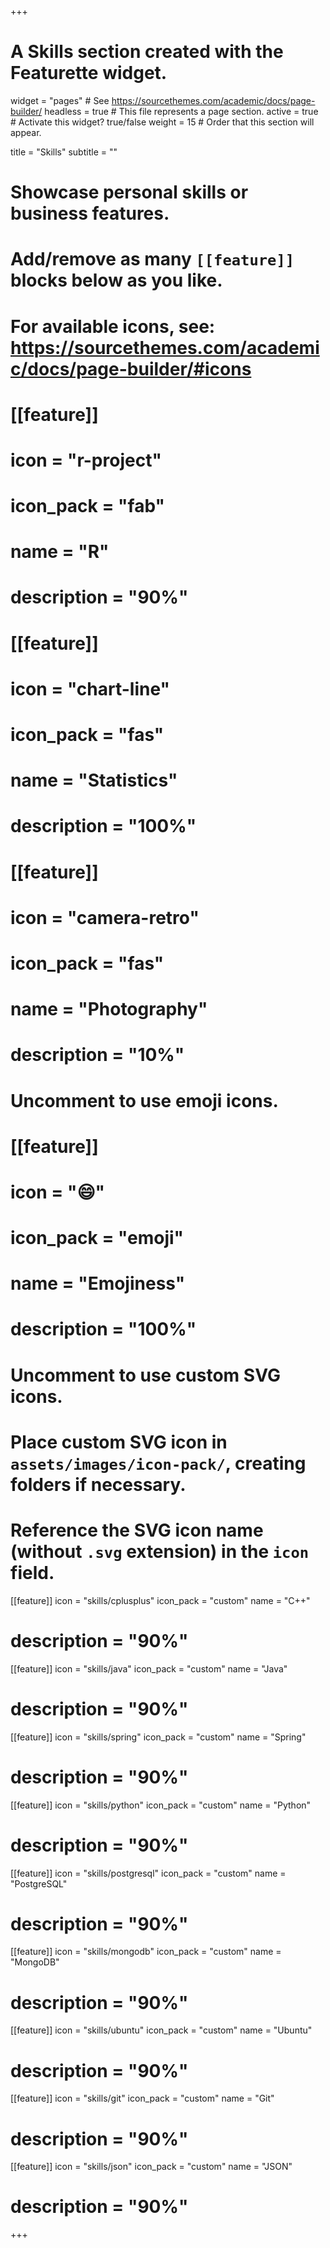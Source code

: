 +++
# A Skills section created with the Featurette widget.
widget = "pages"  # See https://sourcethemes.com/academic/docs/page-builder/
headless = true  # This file represents a page section.
active = true  # Activate this widget? true/false
weight = 15  # Order that this section will appear.

title = "Skills"
subtitle = ""

# Showcase personal skills or business features.
# 
# Add/remove as many `[[feature]]` blocks below as you like.
# 
# For available icons, see: https://sourcethemes.com/academic/docs/page-builder/#icons

# [[feature]]
#  icon = "r-project"
#  icon_pack = "fab"
#  name = "R"
#  description = "90%"
  
# [[feature]]
#  icon = "chart-line"
#  icon_pack = "fas"
#  name = "Statistics"
#  description = "100%"  
  
# [[feature]]
#  icon = "camera-retro"
#  icon_pack = "fas"
# name = "Photography"
#  description = "10%"

# Uncomment to use emoji icons.
# [[feature]]
#  icon = ":smile:"
#  icon_pack = "emoji"
#  name = "Emojiness"
#  description = "100%"  

# Uncomment to use custom SVG icons.
# Place custom SVG icon in `assets/images/icon-pack/`, creating folders if necessary.
# Reference the SVG icon name (without `.svg` extension) in the `icon` field.
  [[feature]]
  icon = "skills/cplusplus"
  icon_pack = "custom"
  name = "C++"
#  description = "90%"

[[feature]]
  icon = "skills/java"
  icon_pack = "custom"
  name = "Java"
#  description = "90%"

[[feature]]
  icon = "skills/spring"
  icon_pack = "custom"
  name = "Spring"
#  description = "90%"

[[feature]]
  icon = "skills/python"
  icon_pack = "custom"
  name = "Python"
#  description = "90%"

[[feature]]
  icon = "skills/postgresql"
  icon_pack = "custom"
  name = "PostgreSQL"
#  description = "90%"

[[feature]]
  icon = "skills/mongodb"
  icon_pack = "custom"
  name = "MongoDB"
#  description = "90%"

[[feature]]
  icon = "skills/ubuntu"
  icon_pack = "custom"
  name = "Ubuntu"
#  description = "90%"

[[feature]]
  icon = "skills/git"
  icon_pack = "custom"
  name = "Git"
#  description = "90%"

[[feature]]
  icon = "skills/json"
  icon_pack = "custom"
  name = "JSON"
#  description = "90%"

+++
